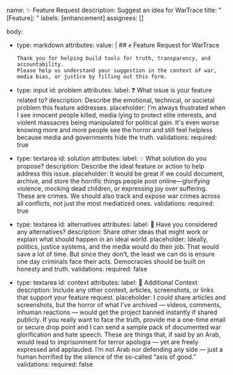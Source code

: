 name: ✨ Feature Request
description: Suggest an idea for WarTrace
title: "[Feature]: "
labels: [enhancement]
assignees: []

body:
  - type: markdown
    attributes:
      value: |
        ## ✊ Feature Request for WarTrace

        Thank you for helping build tools for truth, transparency, and accountability.  
        Please help us understand your suggestion in the context of war, media bias, or justice by filling out this form.

  - type: input
    id: problem
    attributes:
      label: ❓ What issue is your feature related to?
      description: Describe the emotional, technical, or societal problem this feature addresses.
      placeholder: I'm always frustrated when I see innocent people killed, media lying to protect elite interests, and violent massacres being manipulated for political gain. It's even worse knowing more and more people see the horror and still feel helpless because media and governments hide the truth.
    validations:
      required: true

  - type: textarea
    id: solution
    attributes:
      label: 💡 What solution do you propose?
      description: Describe the ideal feature or action to help address this issue.
      placeholder: It would be great if we could document, archive, and store the horrific things people post online—glorifying violence, mocking dead children, or expressing joy over suffering. These are crimes. We should also track and expose war crimes across all conflicts, not just the most mediatized ones.
    validations:
      required: true

  - type: textarea
    id: alternatives
    attributes:
      label: 🔁 Have you considered any alternatives?
      description: Share other ideas that might work or explain what should happen in an ideal world.
      placeholder: Ideally, politics, justice systems, and the media would do their job. That would save a lot of time. But since they don't, the least we can do is ensure one day criminals face their acts. Democracies should be built on honesty and truth.
    validations:
      required: false

  - type: textarea
    id: context
    attributes:
      label: 📎 Additional Context
      description: Include any other context, articles, screenshots, or links that support your feature request.
      placeholder: I could share articles and screenshots, but the horror of what I’ve archived — videos, comments, inhuman reactions — would get the project banned instantly if shared publicly. If you really want to face the truth, provide me a one-time email or secure drop point and I can send a sample pack of documented war glorification and hate speech. These are things that, if said by an Arab, would lead to imprisonment for terror apologia — yet are freely expressed and applauded. I’m not Arab nor defending any side — just a human horrified by the silence of the so-called “axis of good.”
    validations:
      required: false